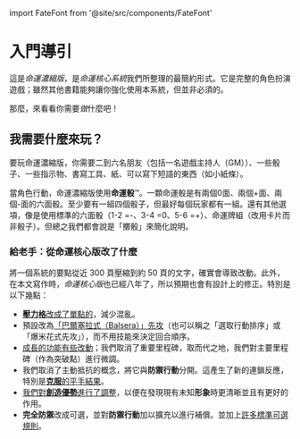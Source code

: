 import FateFont from '@site/src/components/FateFont'

# 入門導引

這是*命運濃縮版*，是*命運核心系統*我們所整理的最簡約形式。它是完整的角色扮演遊戲；雖然其他書籍能夠讓你強化使用本系統，但並非必須的。

那麼，來看看你需要*做*什麼吧！

## 我需要什麼來玩？

要玩命運濃縮版，你需要二到六名朋友（包括一名遊戲主持人（GM））、一些骰子、一些指示物、書寫工具、紙、可以寫下短語的東西（如小紙條）。

當角色行動，命運濃縮版使用**命運骰**™。一顆命運骰是有兩個<FateFont>0</FateFont>面、兩個<FateFont>+</FateFont>面、兩個<FateFont>-</FateFont>面的六面骰。至少要有一組四個骰子，但最好每個玩家都有一組。還有其他選項，像是使用標準的六面骰（1-2 =<FateFont>-</FateFont>、3-4 =<FateFont>0</FateFont>、5-6 =<FateFont>+</FateFont>）、命運牌組（改用卡片而非骰子）。但總之我們都會說是「擲骰」來簡化說明。

### 給老手：從命運核心版改了什麼

將一個系統的要點從近 300 頁壓縮到約 50 頁的文字，確實會導致改動。此外，在本文寫作時，*命運核心版*也已經八年了，所以預期也會有設計上的修正。特別是以下幾點：

- [**壓力格**改成了單點的](getting-start#%E5%A3%93%E5%8A%9B%E8%88%87%E5%BE%8C%E6%9E%9C)，減少混亂。
- 預設改為[「巴爾塞拉式（Balsera）」先攻](challenges-conflicts-and-contests#%E5%9B%9E%E5%90%88%E6%AC%A1%E5%BA%8F)（也可以稱之「選取行動排序」或「爆米花式先攻」），而不用技能來決定回合順序。
- [成長的功能有些改動](advancement)；我們取消了重要里程碑，取而代之地，我們對主要里程碑（作為突破點）進行微調。
- 我們取消了主動抵抗的概念，將它與**防禦行動**分開。這產生了新的連鎖反應，特別是[**克服**的平手結果](taking-action-rolling-dice#%E5%B9%B3%E6%89%8B)。
- [我們對**創造優勢**進行了調整](taking-action-rolling-dice#%E5%89%B5%E9%80%A0%E5%84%AA%E5%8B%A2)，以便在發現現有未知**形象**時更清晰並且有更好的作用。
- **完全防禦**改成可選，並對**防禦行動**加以擴充以進行補償。並加上[許多標準可選規則](optional-rules)。
